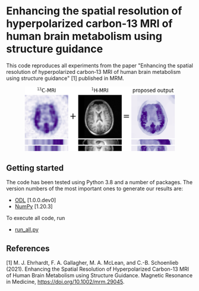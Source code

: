 # Enhancing the spatial resolution of hyperpolarized carbon‐13 MRI of human brain metabolism using structure guidance
This code reproduces all experiments from the paper "Enhancing the spatial resolution of hyperpolarized carbon‐13 MRI of human brain metabolism using structure guidance" [1] published in MRM.

<p align="center">
<img src="https://github.com/mehrhardt/Enhancing_hMRI/blob/main/figure1.png" width="80%" border="0"/>
</p>

## Getting started

The code has been tested using Python 3.8 and a number of packages. The version numbers of the most important ones to generate our results are:
* [ODL](https://odlgroup.github.io/odl/) [1.0.0.dev0]
* [NumPy](https://numpy.org/) [1.20.3]

To execute all code, run
* [run_all.py](run_all.py)

## References
[1] M. J. Ehrhardt, F. A. Gallagher, M. A. McLean, and C.-B. Schoenlieb (2021). Enhancing the Spatial Resolution of Hyperpolarized Carbon-13 MRI of Human Brain Metabolism using Structure Guidance. Magnetic Resonance in Medicine, https://doi.org/10.1002/mrm.29045.